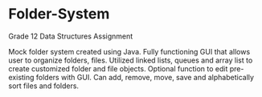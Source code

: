 # Folder-System
Grade 12 Data Structures Assignment

Mock folder system created using Java. Fully functioning GUI that allows user to organize folders, files. Utilized linked lists, queues and array list to create customized folder and file objects. Optional function to edit pre-existing folders with GUI. Can add, remove, move, save and alphabetically sort files and folders. 
